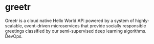 # greetr
Greetr is a cloud native Hello World API powered by a system of highly-scalable, event-driven microservices that provide socially responsible greetings classified by our semi-supervised deep learning algorithms. DevOps. 
